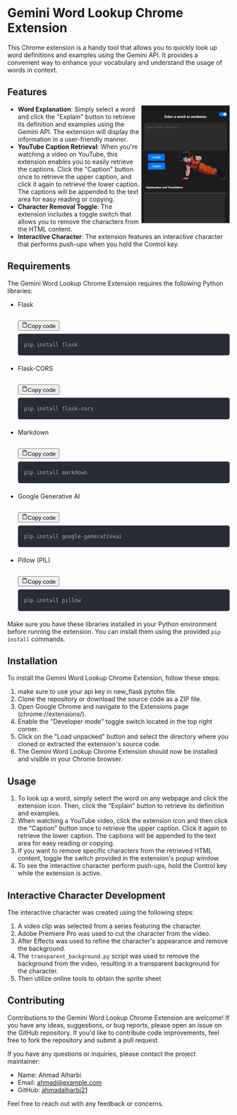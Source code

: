 <div class="sc-fWYGfq hHXxsM 
  grid
  grid-cols-1
  gap-3
  font-claude-message
  pr-9
  relative
"><div class="contents"><p class="whitespace-pre-wrap"></p>
<h1>Gemini Word Lookup Chrome Extension</h1>
<p class="whitespace-pre-wrap">This Chrome extension is a handy tool that allows you to quickly look up word definitions and examples using the Gemini API. It provides a convenient way to enhance your vocabulary and understand the usage of words in context.</p>
<h2>Features</h2>
<img src="/image.png" alt="Gemini Word Lookup Chrome Extension" align="right" width="200">
<ul class="list-disc pl-8 space-y-2" depth="0">
<li class="whitespace-normal" index="0"><strong>Word Explanation</strong>: Simply select a word and click the "Explain" button to retrieve its definition and examples using the Gemini API. The extension will display the information in a user-friendly manner.</li>
<li class="whitespace-normal" index="1"><strong>YouTube Caption Retrieval</strong>: When you're watching a video on YouTube, this extension enables you to easily retrieve the captions. Click the "Caption" button once to retrieve the upper caption, and click it again to retrieve the lower caption. The captions will be appended to the text area for easy reading or copying.</li>
<li class="whitespace-normal" index="2"><strong>Character Removal Toggle</strong>: The extension includes a toggle switch that allows you to remove the characters from the HTML content.</li>
<li class="whitespace-normal" index="3"><strong>Interactive Character</strong>: The extension features an interactive character that performs push-ups when you hold the Control key.</li>
</ul>
<h2>Requirements</h2>
<p class="whitespace-pre-wrap">The Gemini Word Lookup Chrome Extension requires the following Python libraries:</p>
<ul class="list-disc pl-8 space-y-2" depth="0">
<li class="whitespace-normal" index="0">Flask
<pre><div class="code-block flex flex-col bg-bg-300 rounded-lg -mb-0.5 full-width"><div class="code-block__header flex justify-between items-center py-1.5 px-3"><div><p class="text-xs text-text-400"></p></div><button class="flex flex-row gap-1 items-center hover:bg-bg-200 p-1 py-0.5 rounded-md transition-opacity delay-100 text-xs"><svg xmlns="http://www.w3.org/2000/svg" width="14" height="14" fill="currentColor" viewBox="0 0 256 256" class="mr-1 text-text-500"><path d="M200,32H163.74a47.92,47.92,0,0,0-71.48,0H56A16,16,0,0,0,40,48V216a16,16,0,0,0,16,16H200a16,16,0,0,0,16-16V48A16,16,0,0,0,200,32Zm-72,0a32,32,0,0,1,32,32H96A32,32,0,0,1,128,32Zm72,184H56V48H82.75A47.93,47.93,0,0,0,80,64v8a8,8,0,0,0,8,8h80a8,8,0,0,0,8-8V64a47.93,47.93,0,0,0-2.75-16H200Z"></path></svg><span class="text-text-500">Copy code</span></button></div><div><div class="code-block__code !my-0 !rounded-xl !text-sm !leading-relaxed" style="background: rgb(40, 44, 52); color: rgb(171, 178, 191); text-shadow: rgba(0, 0, 0, 0.3) 0px 1px; font-family: &quot;Fira Code&quot;, &quot;Fira Mono&quot;, Menlo, Consolas, &quot;DejaVu Sans Mono&quot;, monospace; direction: ltr; text-align: left; white-space: pre; word-spacing: normal; word-break: normal; line-height: 1.5; tab-size: 2; hyphens: none; padding: 1em; margin: 0.5em 0px; overflow: auto; border-radius: 0.3em;"><code style="background: rgb(40, 44, 52); color: rgb(171, 178, 191); text-shadow: rgba(0, 0, 0, 0.3) 0px 1px; font-family: &quot;Fira Code&quot;, &quot;Fira Mono&quot;, Menlo, Consolas, &quot;DejaVu Sans Mono&quot;, monospace; direction: ltr; text-align: left; white-space: pre; word-spacing: normal; word-break: normal; line-height: 1.5; tab-size: 2; hyphens: none;"><span><span>pip install flask</span></span></code></div></div></div></pre>
</li>
<li class="whitespace-normal" index="1">Flask-CORS
<pre><div class="code-block flex flex-col bg-bg-300 rounded-lg -mb-0.5 full-width"><div class="code-block__header flex justify-between items-center py-1.5 px-3"><div><p class="text-xs text-text-400"></p></div><button class="flex flex-row gap-1 items-center hover:bg-bg-200 p-1 py-0.5 rounded-md transition-opacity delay-100 text-xs"><svg xmlns="http://www.w3.org/2000/svg" width="14" height="14" fill="currentColor" viewBox="0 0 256 256" class="mr-1 text-text-500"><path d="M200,32H163.74a47.92,47.92,0,0,0-71.48,0H56A16,16,0,0,0,40,48V216a16,16,0,0,0,16,16H200a16,16,0,0,0,16-16V48A16,16,0,0,0,200,32Zm-72,0a32,32,0,0,1,32,32H96A32,32,0,0,1,128,32Zm72,184H56V48H82.75A47.93,47.93,0,0,0,80,64v8a8,8,0,0,0,8,8h80a8,8,0,0,0,8-8V64a47.93,47.93,0,0,0-2.75-16H200Z"></path></svg><span class="text-text-500">Copy code</span></button></div><div><div class="code-block__code !my-0 !rounded-xl !text-sm !leading-relaxed" style="background: rgb(40, 44, 52); color: rgb(171, 178, 191); text-shadow: rgba(0, 0, 0, 0.3) 0px 1px; font-family: &quot;Fira Code&quot;, &quot;Fira Mono&quot;, Menlo, Consolas, &quot;DejaVu Sans Mono&quot;, monospace; direction: ltr; text-align: left; white-space: pre; word-spacing: normal; word-break: normal; line-height: 1.5; tab-size: 2; hyphens: none; padding: 1em; margin: 0.5em 0px; overflow: auto; border-radius: 0.3em;"><code style="background: rgb(40, 44, 52); color: rgb(171, 178, 191); text-shadow: rgba(0, 0, 0, 0.3) 0px 1px; font-family: &quot;Fira Code&quot;, &quot;Fira Mono&quot;, Menlo, Consolas, &quot;DejaVu Sans Mono&quot;, monospace; direction: ltr; text-align: left; white-space: pre; word-spacing: normal; word-break: normal; line-height: 1.5; tab-size: 2; hyphens: none;"><span><span>pip install flask-cors</span></span></code></div></div></div></pre>
</li>
<li class="whitespace-normal" index="2">Markdown
<pre><div class="code-block flex flex-col bg-bg-300 rounded-lg -mb-0.5 full-width"><div class="code-block__header flex justify-between items-center py-1.5 px-3"><div><p class="text-xs text-text-400"></p></div><button class="flex flex-row gap-1 items-center hover:bg-bg-200 p-1 py-0.5 rounded-md transition-opacity delay-100 text-xs"><svg xmlns="http://www.w3.org/2000/svg" width="14" height="14" fill="currentColor" viewBox="0 0 256 256" class="mr-1 text-text-500"><path d="M200,32H163.74a47.92,47.92,0,0,0-71.48,0H56A16,16,0,0,0,40,48V216a16,16,0,0,0,16,16H200a16,16,0,0,0,16-16V48A16,16,0,0,0,200,32Zm-72,0a32,32,0,0,1,32,32H96A32,32,0,0,1,128,32Zm72,184H56V48H82.75A47.93,47.93,0,0,0,80,64v8a8,8,0,0,0,8,8h80a8,8,0,0,0,8-8V64a47.93,47.93,0,0,0-2.75-16H200Z"></path></svg><span class="text-text-500">Copy code</span></button></div><div><div class="code-block__code !my-0 !rounded-xl !text-sm !leading-relaxed" style="background: rgb(40, 44, 52); color: rgb(171, 178, 191); text-shadow: rgba(0, 0, 0, 0.3) 0px 1px; font-family: &quot;Fira Code&quot;, &quot;Fira Mono&quot;, Menlo, Consolas, &quot;DejaVu Sans Mono&quot;, monospace; direction: ltr; text-align: left; white-space: pre; word-spacing: normal; word-break: normal; line-height: 1.5; tab-size: 2; hyphens: none; padding: 1em; margin: 0.5em 0px; overflow: auto; border-radius: 0.3em;"><code style="background: rgb(40, 44, 52); color: rgb(171, 178, 191); text-shadow: rgba(0, 0, 0, 0.3) 0px 1px; font-family: &quot;Fira Code&quot;, &quot;Fira Mono&quot;, Menlo, Consolas, &quot;DejaVu Sans Mono&quot;, monospace; direction: ltr; text-align: left; white-space: pre; word-spacing: normal; word-break: normal; line-height: 1.5; tab-size: 2; hyphens: none;"><span><span>pip install markdown</span></span></code></div></div></div></pre>
</li>
<li class="whitespace-normal" index="3">Google Generative AI
<pre><div class="code-block flex flex-col bg-bg-300 rounded-lg -mb-0.5 full-width"><div class="code-block__header flex justify-between items-center py-1.5 px-3"><div><p class="text-xs text-text-400"></p></div><button class="flex flex-row gap-1 items-center hover:bg-bg-200 p-1 py-0.5 rounded-md transition-opacity delay-100 text-xs"><svg xmlns="http://www.w3.org/2000/svg" width="14" height="14" fill="currentColor" viewBox="0 0 256 256" class="mr-1 text-text-500"><path d="M200,32H163.74a47.92,47.92,0,0,0-71.48,0H56A16,16,0,0,0,40,48V216a16,16,0,0,0,16,16H200a16,16,0,0,0,16-16V48A16,16,0,0,0,200,32Zm-72,0a32,32,0,0,1,32,32H96A32,32,0,0,1,128,32Zm72,184H56V48H82.75A47.93,47.93,0,0,0,80,64v8a8,8,0,0,0,8,8h80a8,8,0,0,0,8-8V64a47.93,47.93,0,0,0-2.75-16H200Z"></path></svg><span class="text-text-500">Copy code</span></button></div><div><div class="code-block__code !my-0 !rounded-xl !text-sm !leading-relaxed" style="background: rgb(40, 44, 52); color: rgb(171, 178, 191); text-shadow: rgba(0, 0, 0, 0.3) 0px 1px; font-family: &quot;Fira Code&quot;, &quot;Fira Mono&quot;, Menlo, Consolas, &quot;DejaVu Sans Mono&quot;, monospace; direction: ltr; text-align: left; white-space: pre; word-spacing: normal; word-break: normal; line-height: 1.5; tab-size: 2; hyphens: none; padding: 1em; margin: 0.5em 0px; overflow: auto; border-radius: 0.3em;"><code style="background: rgb(40, 44, 52); color: rgb(171, 178, 191); text-shadow: rgba(0, 0, 0, 0.3) 0px 1px; font-family: &quot;Fira Code&quot;, &quot;Fira Mono&quot;, Menlo, Consolas, &quot;DejaVu Sans Mono&quot;, monospace; direction: ltr; text-align: left; white-space: pre; word-spacing: normal; word-break: normal; line-height: 1.5; tab-size: 2; hyphens: none;"><span><span>pip install google-generativeai</span></span></code></div></div></div></pre>
</li>
<li class="whitespace-normal" index="4">Pillow (PIL)
<pre><div class="code-block flex flex-col bg-bg-300 rounded-lg -mb-0.5 full-width"><div class="code-block__header flex justify-between items-center py-1.5 px-3"><div><p class="text-xs text-text-400"></p></div><button class="flex flex-row gap-1 items-center hover:bg-bg-200 p-1 py-0.5 rounded-md transition-opacity delay-100 text-xs"><svg xmlns="http://www.w3.org/2000/svg" width="14" height="14" fill="currentColor" viewBox="0 0 256 256" class="mr-1 text-text-500"><path d="M200,32H163.74a47.92,47.92,0,0,0-71.48,0H56A16,16,0,0,0,40,48V216a16,16,0,0,0,16,16H200a16,16,0,0,0,16-16V48A16,16,0,0,0,200,32Zm-72,0a32,32,0,0,1,32,32H96A32,32,0,0,1,128,32Zm72,184H56V48H82.75A47.93,47.93,0,0,0,80,64v8a8,8,0,0,0,8,8h80a8,8,0,0,0,8-8V64a47.93,47.93,0,0,0-2.75-16H200Z"></path></svg><span class="text-text-500">Copy code</span></button></div><div><div class="code-block__code !my-0 !rounded-xl !text-sm !leading-relaxed" style="background: rgb(40, 44, 52); color: rgb(171, 178, 191); text-shadow: rgba(0, 0, 0, 0.3) 0px 1px; font-family: &quot;Fira Code&quot;, &quot;Fira Mono&quot;, Menlo, Consolas, &quot;DejaVu Sans Mono&quot;, monospace; direction: ltr; text-align: left; white-space: pre; word-spacing: normal; word-break: normal; line-height: 1.5; tab-size: 2; hyphens: none; padding: 1em; margin: 0.5em 0px; overflow: auto; border-radius: 0.3em;"><code style="background: rgb(40, 44, 52); color: rgb(171, 178, 191); text-shadow: rgba(0, 0, 0, 0.3) 0px 1px; font-family: &quot;Fira Code&quot;, &quot;Fira Mono&quot;, Menlo, Consolas, &quot;DejaVu Sans Mono&quot;, monospace; direction: ltr; text-align: left; white-space: pre; word-spacing: normal; word-break: normal; line-height: 1.5; tab-size: 2; hyphens: none;"><span><span>pip install pillow</span></span></code></div></div></div></pre>
</li>
</ul>
<p class="whitespace-pre-wrap">Make sure you have these libraries installed in your Python environment before running the extension. You can install them using the provided <code>pip install</code> commands.</p>
<h2>Installation</h2>
<p class="whitespace-pre-wrap">To install the Gemini Word Lookup Chrome Extension, follow these steps:</p>
<ol class="list-decimal pl-8 space-y-2" depth="0">
<li class="whitespace-normal" index="1">make sure to use your api key in new_flask pytohn file.</li>
<li class="whitespace-normal" index="2">Clone the repository or download the source code as a ZIP file.</li>
<li class="whitespace-normal" index="3">Open Google Chrome and navigate to the Extensions page (chrome://extensions/).</li>
<li class="whitespace-normal" index="4">Enable the "Developer mode" toggle switch located in the top right corner.</li>
<li class="whitespace-normal" index="5">Click on the "Load unpacked" button and select the directory where you cloned or extracted the extension's source code.</li>
<li class="whitespace-normal" index="6">The Gemini Word Lookup Chrome Extension should now be installed and visible in your Chrome browser.</li>

</ol>
<h2>Usage</h2>
<ol class="list-decimal pl-8 space-y-2" depth="0">
<li class="whitespace-normal" index="0">To look up a word, simply select the word on any webpage and click the extension icon. Then, click the "Explain" button to retrieve its definition and examples.</li>
<li class="whitespace-normal" index="1">When watching a YouTube video, click the extension icon and then click the "Caption" button once to retrieve the upper caption. Click it again to retrieve the lower caption. The captions will be appended to the text area for easy reading or copying.</li>
<li class="whitespace-normal" index="2">If you want to remove specific characters from the retrieved HTML content, toggle the switch provided in the extension's popup window.</li>
<li class="whitespace-normal" index="3">To see the interactive character perform push-ups, hold the Control key while the extension is active.</li>
</ol>
<h2>Interactive Character Development</h2>
<p class="whitespace-pre-wrap">The interactive character was created using the following steps:</p>
<ol class="list-decimal pl-8 space-y-2" depth="0">
<li class="whitespace-normal" index="0">A video clip was selected from a series featuring the character.</li>
<li class="whitespace-normal" index="1">Adobe Premiere Pro was used to cut the character from the video.</li>
<li class="whitespace-normal" index="2">After Effects was used to refine the character's appearance and remove the background.</li>
<li class="whitespace-normal" index="3">The <code>transparent_background.py</code> script was used to remove the background from the video, resulting in a transparent background for the character.</li>
  <li class="whitespace-normal" index="4">Then utilize online tools to obtain the sprite sheet</li>
</ol>
<h2>Contributing</h2>
<p class="whitespace-pre-wrap">Contributions to the Gemini Word Lookup Chrome Extension are welcome! If you have any ideas, suggestions, or bug reports, please open an issue on the GitHub repository. If you'd like to contribute code improvements, feel free to fork the repository and submit a pull request.</p>
<p class="whitespace-pre-wrap">If you have any questions or inquiries, please contact the project maintainer:</p>
<ul class="list-disc pl-8 space-y-2" depth="0">
<li class="whitespace-normal" index="0">Name: Ahmad Alharbi</li>
<li class="whitespace-normal" index="1">Email: <a target="_blank" href="mailto:ahmad@example.com">ahmad@example.com</a></li>
<li class="whitespace-normal" index="2">GitHub: <a target="_blank" href="https://github.com/ahmadalharbi21">ahmadalharbi21</a></li>
</ul>
<p class="whitespace-pre-wrap">Feel free to reach out with any feedback or concerns.</p></div></div>
